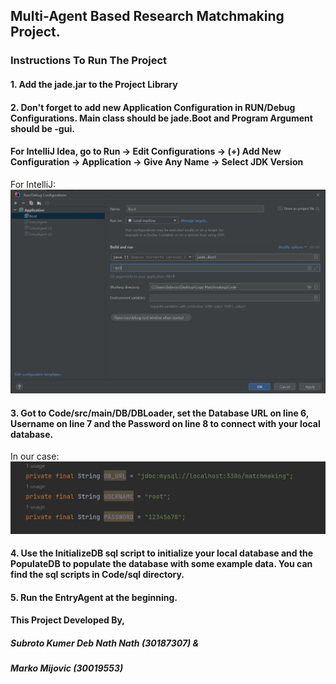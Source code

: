 ## Multi-Agent Based Research Matchmaking Project.


### Instructions To Run The Project
#### 1. Add the jade.jar to the Project Library
#### 2. Don't forget to add new Application Configuration in RUN/Debug Configurations. Main class should be jade.Boot and Program Argument should be -gui.

#### For IntelliJ Idea, go to Run -> Edit Configurations -> (+) Add New Configuration -> Application -> Give Any Name -> Select JDK Version

For IntelliJ: 
![alt text](https://github.com/markomijovic/Agent-System-Matchmaking/blob/main/Photo/IntelliJnew.JPG "IntelliJ Idea Setup")

#### 3. Got to Code/src/main/DB/DBLoader, set the Database URL on line 6, Username on line 7 and the Password on line 8 to connect with your local database.

In our case: 
![alt text](https://github.com/markomijovic/Agent-System-Matchmaking/blob/main/Photo/DB.JPG "Database Setup")

#### 4. Use the InitializeDB sql script to initialize your local database and the PopulateDB to populate the database with some example data. You can find the sql scripts in Code/sql directory.

#### 5. Run the EntryAgent at the beginning.

#### This Project Developed By,

##### Subroto Kumer Deb Nath Nath (30187307) &
##### Marko Mijovic (30019553)


